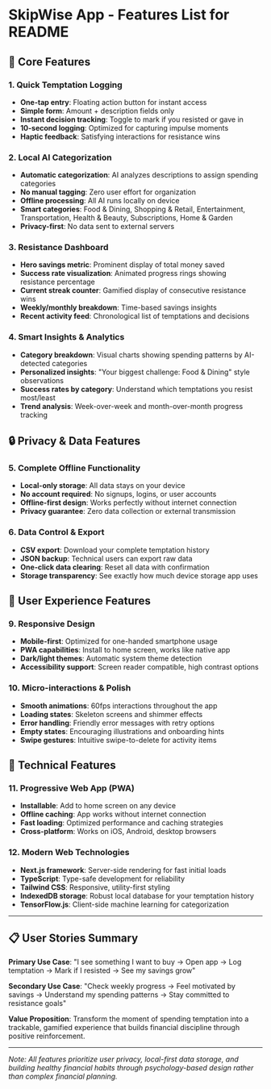 # SkipWise App - Features List for README

## 🎯 Core Features

### 1. **Quick Temptation Logging**
- **One-tap entry**: Floating action button for instant access
- **Simple form**: Amount + description fields only
- **Instant decision tracking**: Toggle to mark if you resisted or gave in
- **10-second logging**: Optimized for capturing impulse moments
- **Haptic feedback**: Satisfying interactions for resistance wins

### 2. **Local AI Categorization**
- **Automatic categorization**: AI analyzes descriptions to assign spending categories
- **No manual tagging**: Zero user effort for organization
- **Offline processing**: All AI runs locally on device
- **Smart categories**: Food & Dining, Shopping & Retail, Entertainment, Transportation, Health & Beauty, Subscriptions, Home & Garden
- **Privacy-first**: No data sent to external servers

### 3. **Resistance Dashboard**
- **Hero savings metric**: Prominent display of total money saved
- **Success rate visualization**: Animated progress rings showing resistance percentage
- **Current streak counter**: Gamified display of consecutive resistance wins
- **Weekly/monthly breakdown**: Time-based savings insights
- **Recent activity feed**: Chronological list of temptations and decisions

### 4. **Smart Insights & Analytics**
- **Category breakdown**: Visual charts showing spending patterns by AI-detected categories
- **Personalized insights**: "Your biggest challenge: Food & Dining" style observations
- **Success rates by category**: Understand which temptations you resist most/least
- **Trend analysis**: Week-over-week and month-over-month progress tracking

## 🔒 Privacy & Data Features

### 5. **Complete Offline Functionality**
- **Local-only storage**: All data stays on your device
- **No account required**: No signups, logins, or user accounts
- **Offline-first design**: Works perfectly without internet connection
- **Privacy guarantee**: Zero data collection or external transmission

### 6. **Data Control & Export**
- **CSV export**: Download your complete temptation history
- **JSON backup**: Technical users can export raw data
- **One-click data clearing**: Reset all data with confirmation
- **Storage transparency**: See exactly how much device storage app uses


## 🎨 User Experience Features

### 9. **Responsive Design**
- **Mobile-first**: Optimized for one-handed smartphone usage
- **PWA capabilities**: Install to home screen, works like native app
- **Dark/light themes**: Automatic system theme detection
- **Accessibility support**: Screen reader compatible, high contrast options

### 10. **Micro-interactions & Polish**
- **Smooth animations**: 60fps interactions throughout the app
- **Loading states**: Skeleton screens and shimmer effects
- **Error handling**: Friendly error messages with retry options
- **Empty states**: Encouraging illustrations and onboarding hints
- **Swipe gestures**: Intuitive swipe-to-delete for activity items

## 🔧 Technical Features

### 11. **Progressive Web App (PWA)**
- **Installable**: Add to home screen on any device
- **Offline caching**: App works without internet connection
- **Fast loading**: Optimized performance and caching strategies
- **Cross-platform**: Works on iOS, Android, desktop browsers

### 12. **Modern Web Technologies**
- **Next.js framework**: Server-side rendering for fast initial loads
- **TypeScript**: Type-safe development for reliability
- **Tailwind CSS**: Responsive, utility-first styling
- **IndexedDB storage**: Robust local database for your temptation history
- **TensorFlow.js**: Client-side machine learning for categorization





---

## 📋 User Stories Summary

**Primary Use Case**: "I see something I want to buy → Open app → Log temptation → Mark if I resisted → See my savings grow"

**Secondary Use Case**: "Check weekly progress → Feel motivated by savings → Understand my spending patterns → Stay committed to resistance goals"

**Value Proposition**: Transform the moment of spending temptation into a trackable, gamified experience that builds financial discipline through positive reinforcement.

---

*Note: All features prioritize user privacy, local-first data storage, and building healthy financial habits through psychology-based design rather than complex financial planning.*
